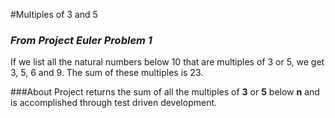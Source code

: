 #Multiples of 3 and 5

### _From Project Euler Problem 1_

If we list all the natural numbers below 10 that are multiples of 3 or 5, we get 3, 5, 6 and 9. The sum of these multiples is 23.

###About
 Project returns the sum of all the multiples of **3** or **5** below **n** and is accomplished through test driven development.
